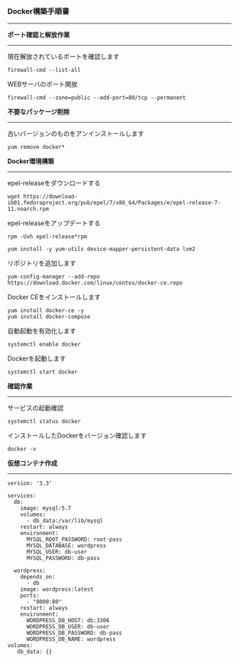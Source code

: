 ### Docker構築手順書
***

**ポート確認と解放作業**
***
現在解放されているポートを確認します
```
firewall-cmd --list-all
```

WEBサーバのポート開放
```
firewall-cmd --zone=public --add-port=80/tcp --permanent
```

**不要なパッケージ削除**
***

古いバージョンのものをアンインストールします
```
yum remove docker*
```

**Docker環境構築**
***

epel-releaseをダウンロードする
```
wget https://download-ib01.fedoraproject.org/pub/epel/7/x86_64/Packages/e/epel-release-7-11.noarch.rpm
```

epel-releaseをアップデートする
```
rpm -Uvh epel-release*rpm
```

```
yum install -y yum-utils device-mapper-persistent-data lvm2
```

リポジトリを追加します
```
yum-config-manager --add-repo https://download.docker.com/linux/centos/docker-ce.repo
```

Docker CEをインストールします
```
yum install docker-ce -y 
yum install docker-compose
```

自動起動を有効化します
```
systemctl enable docker
```

Dockerを起動します
```
systemctl start docker
```

**確認作業**
***
サービスの起動確認
```
systemctl status docker
```
インストールしたDockerをバージョン確認します
```
docker -v
```

**仮想コンテナ作成**
***
```
version: '3.3'

services:
  db:
    image: mysql:5.7
    volumes:
      - db_data:/var/lib/mysql
    restart: always
    environment:
      MYSQL_ROOT_PASSWORD: root-pass
      MYSQL_DATABASE: wordpress
      MYSQL_USER: db-user
      MYSQL_PASSWORD: db-pass

  wordpress:
    depends_on:
      - db
    image: wordpress:latest
    ports:
      - "8000:80"
    restart: always
    environment:
      WORDPRESS_DB_HOST: db:3306
      WORDPRESS_DB_USER: db-user
      WORDPRESS_DB_PASSWORD: db-pass
      WORDPRESS_DB_NAME: wordpress
volumes:
   db_data: {} 
```